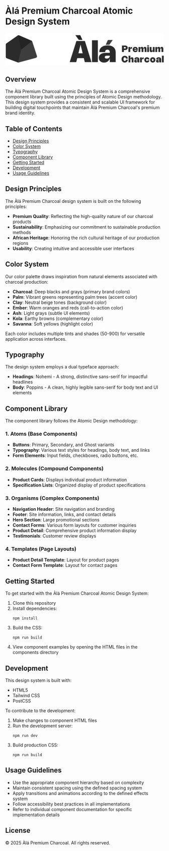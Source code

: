 # Àlá Premium Charcoal Atomic Design System

![Àlá Premium Charcoal Logo](img/logo-ala-horizontal.svg)

## Overview

The Àlá Premium Charcoal Atomic Design System is a comprehensive component library built using the principles of Atomic Design methodology. This design system provides a consistent and scalable UI framework for building digital touchpoints that maintain Àlá Premium Charcoal's premium brand identity.

## Table of Contents

- [Design Principles](#design-principles)
- [Color System](#color-system)
- [Typography](#typography)
- [Component Library](#component-library)
- [Getting Started](#getting-started)
- [Development](#development)
- [Usage Guidelines](#usage-guidelines)

## Design Principles

The Àlá Premium Charcoal design system is built on the following principles:

- **Premium Quality**: Reflecting the high-quality nature of our charcoal products
- **Sustainability**: Emphasizing our commitment to sustainable production methods
- **African Heritage**: Honoring the rich cultural heritage of our production regions
- **Usability**: Creating intuitive and accessible user interfaces

## Color System

Our color palette draws inspiration from natural elements associated with charcoal production:

- **Charcoal**: Deep blacks and grays (primary brand colors)
- **Palm**: Vibrant greens representing palm trees (accent color)
- **Clay**: Neutral beige tones (background color)
- **Ember**: Warm oranges and reds (call-to-action color)
- **Ash**: Light grays (subtle UI elements)
- **Kola**: Earthy browns (complementary color)
- **Savanna**: Soft yellows (highlight color)

Each color includes multiple tints and shades (50-900) for versatile application across interfaces.

## Typography

The design system employs a dual typeface approach:

- **Headings**: Nohemi - A strong, distinctive sans-serif for impactful headlines
- **Body**: Poppins - A clean, highly legible sans-serif for body text and UI elements

## Component Library

The component library follows the Atomic Design methodology:

### 1. Atoms (Base Components)
- **Buttons**: Primary, Secondary, and Ghost variants
- **Typography**: Various text styles for headings, body text, and links
- **Form Elements**: Input fields, checkboxes, radio buttons, etc.

### 2. Molecules (Compound Components)
- **Product Cards**: Displays individual product information
- **Specification Lists**: Organized display of product specifications

### 3. Organisms (Complex Components)
- **Navigation Header**: Site navigation and branding
- **Footer**: Site information, links, and contact details
- **Hero Section**: Large promotional sections
- **Contact Forms**: Various form layouts for customer inquiries
- **Product Detail**: Comprehensive product information display
- **Testimonials**: Customer review displays

### 4. Templates (Page Layouts)
- **Product Detail Template**: Layout for product pages
- **Contact Form Template**: Layout for contact pages

## Getting Started

To get started with the Àlá Premium Charcoal Atomic Design System:

1. Clone this repository
2. Install dependencies:
   ```
   npm install
   ```
3. Build the CSS:
   ```
   npm run build
   ```
4. View component examples by opening the HTML files in the components directory

## Development

This design system is built with:
- HTML5
- Tailwind CSS
- PostCSS

To contribute to the development:

1. Make changes to component HTML files
2. Run the development server:
   ```
   npm run dev
   ```
3. Build production CSS:
   ```
   npm run build
   ```

## Usage Guidelines

- Use the appropriate component hierarchy based on complexity
- Maintain consistent spacing using the defined spacing system
- Apply transitions and animations according to the defined effects system
- Follow accessibility best practices in all implementations
- Refer to individual component documentation for specific implementation details

## License

© 2025 Àlá Premium Charcoal. All rights reserved.
